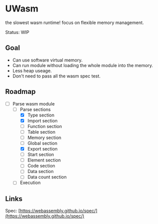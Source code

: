 # UWasm

the slowest wasm runtime! focus on flexible memory management.

Status: WIP

## Goal

* Can use software virtual memory.
* Can run module without loading the whole module into the memory.
* Less heap useage.
* Don't need to pass all the wasm spec test.

## Roadmap

* [ ] Parse wasm module
    * [ ] Parse sections
        * [x] Type section
        * [x] Import section
        * [ ] Function section
        * [ ] Table section
        * [ ] Memory section
        * [ ] Global section
        * [x] Export section
        * [ ] Start section
        * [ ] Element section
        * [ ] Code section
        * [ ] Data section
        * [ ] Data count section
    * [ ] Execution

## Links

Spec: [https://webassembly.github.io/spec/](https://webassembly.github.io/spec/)
